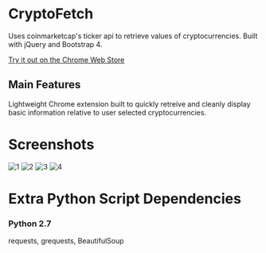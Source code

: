 # CryptoFetch
Uses coinmarketcap's ticker api to retrieve values of cryptocurrencies. Built with jQuery and Bootstrap 4.

[Try it out on the Chrome Web Store](https://chrome.google.com/webstore/detail/cryptofetch/hlpoeobjjmjlelkcodhmlnkbffajhine?utm_source=chrome-app-launcher-info-dialog)
## Main Features
Lightweight Chrome extension built to quickly retreive and cleanly display basic information relative to user selected cryptocurrencies.

# Screenshots
![1](https://i.imgur.com/8mgMWVP.png)
![2](https://i.imgur.com/9mITYe6.png)
![3](https://i.imgur.com/VFB7IHq.png)
![4](https://i.imgur.com/gdcN42v.png)

# Extra Python Script Dependencies
### Python 2.7
requests, grequests, BeautifulSoup
